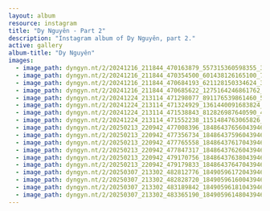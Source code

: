 ```yaml
---
layout: album
resource: instagram
title: "Dy Nguyên - Part 2"
description: "Instagram album of Dy Nguyên, part 2."
active: gallery
album-title: "Dy Nguyên"
images:
  - image_path: dyngyn.nt/2/20241216_211844_470163879_557315360598355_367518739046161709_n.jpg
  - image_path: dyngyn.nt/2/20241216_211844_470354500_601438126165100_7808005961019295014_n.jpg
  - image_path: dyngyn.nt/2/20241216_211844_470684193_621128150334624_3540271653654388579_n.jpg
  - image_path: dyngyn.nt/2/20241216_211844_470685622_1275164246861762_4953677809048846718_n.jpg
  - image_path: dyngyn.nt/2/20241224_213114_471298077_891176539861460_5003470041464133194_n.jpg
  - image_path: dyngyn.nt/2/20241224_213114_471324929_1361440091683824_2244147892147111346_n.jpg
  - image_path: dyngyn.nt/2/20241224_213114_471538843_812826987640590_4556492427598079590_n.jpg
  - image_path: dyngyn.nt/2/20241224_213114_471552238_1151484763065826_7438842395487486014_n.jpg
  - image_path: dyngyn.nt/2/20250213_220942_477008396_18486437656043946_1409072476828644677_n.jpg
  - image_path: dyngyn.nt/2/20250213_220942_477356734_18486437596043946_2245139143006714450_n.jpg
  - image_path: dyngyn.nt/2/20250213_220942_477765558_18486437617043946_8601619750668994304_n.jpg
  - image_path: dyngyn.nt/2/20250213_220942_477847317_18486437626043946_8879613388770009237_n.jpg
  - image_path: dyngyn.nt/2/20250213_220942_479170756_18486437638043946_4003370568086866772_n.jpg
  - image_path: dyngyn.nt/2/20250213_220942_479179833_18486437647043946_8592365168463188697_n.jpg
  - image_path: dyngyn.nt/2/20250307_213302_482812776_18490596172043946_2355964155539139274_n.jpg
  - image_path: dyngyn.nt/2/20250307_213302_482828720_18490596160043946_5126786257167945847_n.jpg
  - image_path: dyngyn.nt/2/20250307_213302_483189842_18490596181043946_1886890581513707241_n.jpg
  - image_path: dyngyn.nt/2/20250307_213302_483365190_18490596148043946_932970482746670758_n.jpg
---
```

